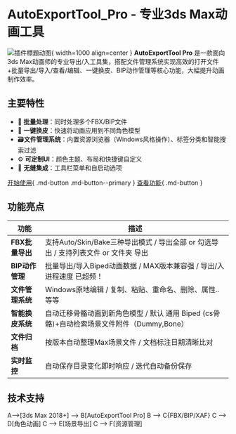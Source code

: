# AutoExportTool_Pro - 专业3ds Max动画工具

![插件標題动图](gifs/demo.gif){ width=1000 align=center }
**AutoExportTool Pro** 是一款面向3ds Max动画师的专业导出/入工具集，搭配文件管理系统实现高效的打开文件+批量导出/导入/查看/编辑、一键换皮、BIP动作管理等核心功能，大幅提升动画制作效率。

## 主要特性

- 🚀​ ​**批量处理**​​：同时处理多个FBX/BIP文件
- 🧬 ​**​一键换皮​**​​：快速将动画应用到不同角色模型
- 🗃️ ​**​文件管理系统​​**​：内置资源浏览器（Windows风格操作）、标签分类和智能搜索过滤
- ⚙️ ​​**​可定制UI​**​​：颜色主题、布局和快捷键自定义
- 🔌 ​**​​无缝集成​**​​：工具栏菜单和自启动选项

[开始使用](#){ .md-button .md-button--primary }
[查看功能](#){ .md-button }

## 功能亮点

| 功能 | 描述 |
|------|------|
| **FBX批量导出** | 支持Auto/Skin/Bake三种导出模式 / 导出全部 or 勾选导出 / 支持列表文件 or 文件夹 导出 |
| **BIP动作管理** | 批量导出/导入Biped动画数据 / MAX版本兼容强 / 导出/入 进程速度 已超频！|
| **​文件管理系统​** | Windows原地编辑 / 复制、粘贴、重命名、删除、属性..等等 |
  **智能换皮系统** | 自动迁移骨骼动画到新角色模型 / 默认 通用 Biped (cs骨骼)+自动检索场景文件附件（Dummy,Bone）|
| **文件归档** | 按版本自动整理Max场景文件 / 文档标注日期清晰比对 | 
| **实时监控** | 自动保存目录变化即时响应 / 迭代自动备份保存 |


## 技术支持

  A-->[3ds Max 2018+] --> B[AutoExportTool Pro]
  B --> C{FBX/BIP/XAF}
  C --> D[角色动画]
  C --> E[场景导出]
  C --> F[资源管理]
